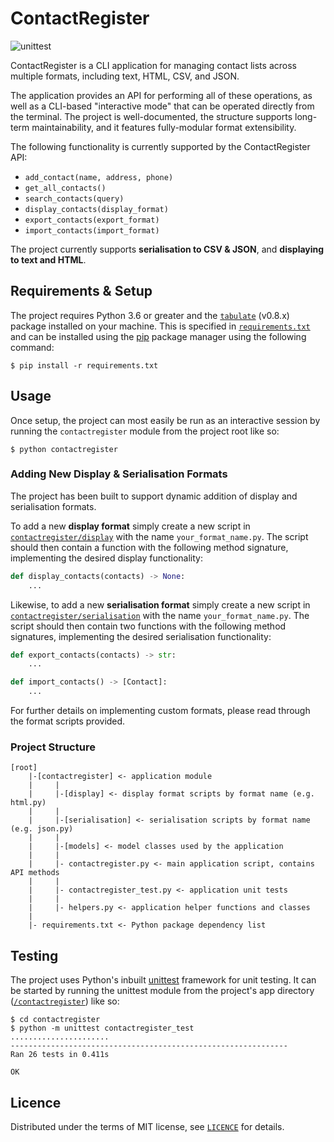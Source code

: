 # ContactRegister

![unittest](https://github.com/J-Mo63/contact-register/workflows/unittest/badge.svg)

ContactRegister is a CLI application for managing contact lists across multiple formats, including text, HTML, CSV, and JSON.

The application provides an API for performing all of these operations, as well as a CLI-based "interactive mode" that can be operated directly from the terminal.
The project is well-documented, the structure supports long-term maintainability, and it features fully-modular format extensibility.

The following functionality is currently supported by the ContactRegister API:
- `add_contact(name, address, phone)`
- `get_all_contacts()`
- `search_contacts(query)`
- `display_contacts(display_format)`
- `export_contacts(export_format)`
- `import_contacts(import_format)`

The project currently supports **serialisation to CSV & JSON**, and **displaying to text and HTML**.

## Requirements & Setup

The project requires Python 3.6 or greater and the [`tabulate`](https://pypi.org/project/tabulate/) (v0.8.x) package installed on your machine.
This is specified in [`requirements.txt`](requirements.txt) and can be installed using the [pip](https://pypi.org/project/pip/) package manager using the following command:

```console
$ pip install -r requirements.txt
```

## Usage

Once setup, the project can most easily be run as an interactive session by running the `contactregister` module from the project root like so:

```console
$ python contactregister
```

### Adding New Display & Serialisation Formats

The project has been built to support dynamic addition of display and serialisation formats.

To add a new **display format** simply create a new script in [`contactregister/display`](contactregister/display) with the name `your_format_name.py`.
The script should then contain a function with the following method signature, implementing the desired display functionality:
```python
def display_contacts(contacts) -> None:
    ...
```

Likewise, to add a new **serialisation format** simply create a new script in [`contactregister/serialisation`](contactregister/serialisation) with the name `your_format_name.py`. 
The script should then contain two functions with the following method signatures, implementing the desired serialisation functionality:
```python
def export_contacts(contacts) -> str:
    ...

def import_contacts() -> [Contact]:
    ...
```

For further details on implementing custom formats, please read through the format scripts provided.

### Project Structure

```
[root]
    |-[contactregister] <- application module
    |     |
    |     |-[display] <- display format scripts by format name (e.g. html.py)
    |     |
    |     |-[serialisation] <- serialisation scripts by format name (e.g. json.py)
    |     |
    |     |-[models] <- model classes used by the application
    |     |
    |     |- contactregister.py <- main application script, contains API methods
    |     |
    |     |- contactregister_test.py <- application unit tests
    |     |
    |     |- helpers.py <- application helper functions and classes
    |
    |- requirements.txt <- Python package dependency list
```

## Testing

The project uses Python's inbuilt [unittest](https://docs.python.org/3/library/unittest.html) framework for unit testing.
It can be started by running the unittest module from the project's app directory ([`/contactregister`](contactregister)) like so:

```console
$ cd contactregister
$ python -m unittest contactregister_test
......................
--------------------------------------------------------------
Ran 26 tests in 0.411s

OK
```

## Licence

Distributed under the terms of MIT license, see [`LICENCE`](LICENCE) for details.

